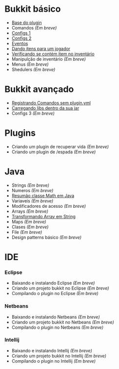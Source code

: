 # Bukkit básico

* [Base do plugin](Bukkit%20básico/Criando%20a%20base%20do%20plugin.md)
* Comandos *(Em breve)*
* [Configs 1](Bukkit%20básico/Gerenciando%20configs%201.md)
* [Configs 2](Bukkit%20básico/Gerenciando%20configs%202.md)
* [Eventos](Bukkit%20básico/Criando%20Listener%20de%20eventos.md)
* [Dando itens para um jogador](Bukkit%20básico/Dando%20itens%20para%20um%20jogador.md)
* [Verificando se contém item no inventário](Bukkit%20básico/Verificando%20se%20contém%20item%20no%20inventário.md)
* Manipulção de inventário *(Em breve)*
* Menus *(Em breve)*
* Shedulers *(Em breve)*

# Bukkit avançado

* [Registrando Comandos sem plugin.yml](Bukkit%20avan%C3%A7ado/Registrando%20Comandos%20sem%20plugin.yml.md)
* [Carregando libs dentro da sua jar](Bukkit%20avançado/Carregando%20libs%20dentro%20da%20sua%20jar.md)
* Configs 3 *(Em breve)*

# Plugins

* Criando um plugin de recuperar vida *(Em breve)*
* Criando um plugin de /espada *(Em breve)*

# Java

* Strings *(Em breve)*
* Numeros *(Em breve)*
* [Resumão classe Math em Java](Java/Resumao%20classe%20Math%20em%20Java.md)
* Variaveis *(Em breve)*
* Modificadores de acesso *(Em breve)*
* Arrays *(Em breve)*
* [Transformando Array em String](Java/Transformando%20Array%20em%20String.md)
* Maps *(Em breve)*
* Clases *(Em breve)*
* File *(Em breve)*
* Design patterns básico *(Em breve)*

# IDE

### Eclipse
  * Baixando e instalando Eclipse *(Em breve)*
  * Criando um projeto bukkit no Eclipse *(Em breve)*
  * Compilando o plugin no Eclipse *(Em breve)*

### Netbeans
  * Baixando e instalando Netbeans *(Em breve)*
  * Criando um projeto bukkit no Netbeans *(Em breve)*
  * Compilando o plugin no Netbeans *(Em breve)*

### Intellij
  * Baixando e instalando Intellij *(Em breve)*
  * Criando um projeto bukkit no Intellij *(Em breve)*
  * Compilando o plugin no Intellij *(Em breve)*
